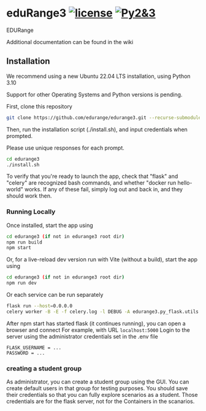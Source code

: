 
# eduRange3 [![license](https://img.shields.io/github/license/mashape/apistatus.svg?maxAge=2592000)](https://github.com/coojac09/edurange-flask/blob/master/LICENSE) [![Py2&3](https://img.shields.io/badge/Python-2%20%26%203-green.svg)]()

EDURange

Additional documentation can be found in the wiki

## Installation
We recommend using a new Ubuntu 22.04 LTS installation, using Python 3.10

Support for other Operating Systems and Python versions is pending.

First, clone this repository

```bash
git clone https://github.com/edurange/edurange3.git --recurse-submodules
```

Then, run the installation script (./install.sh), and input credentials when prompted.

Please use unique responses for each prompt.
```bash
cd edurange3
./install.sh
```
To verify that you're ready to launch the app, check that "flask" and "celery" are recognized bash commands, and whether "docker run hello-world" works.
If any of these fail, simply log out and back in, and they should work then. 

### Running Locally

Once installed, start the app using
```bash
cd edurange3 (if not in edurange3 root dir)
npm run build
npm start
```

Or, for a live-reload dev version run with Vite (without a build), start the app using
```bash
cd edurange3 (if not in edurange3 root dir)
npm run dev
```

Or each service can be run separately 
```bash
flask run --host=0.0.0.0
celery worker -B -E -f celery.log -l DEBUG -A edurange3.py_flask.utils.tasks
```
After npm start has started flask (it continues running), you can open a browser and connect
For example, with URL ```localhost:5000``` 
Login to the server using the administrator credentials set in the .env file
```
FLASK_USERNAME = ...
PASSWORD = ...
```
### creating a student group
As administrator, you can create a student group using the GUI.
You can create default users in that group for testing purposes. You should save their credentials so that you can fully explore scenarios as a student.
Those credentials are for the flask server, not for the Containers in the scanarios.

